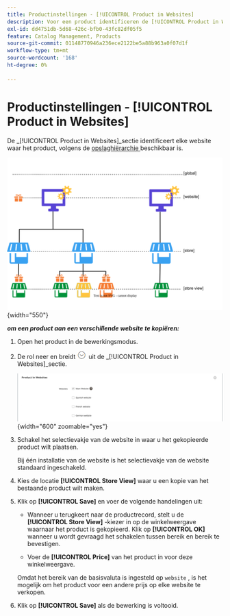 ```yaml
---
title: Productinstellingen - [!UICONTROL Product in Websites]
description: Voor een product identificeren de [!UICONTROL Product in Websites] -instellingen elke website waar het product beschikbaar is.
exl-id: dd4751db-5d68-426c-bfb0-43fc82df05f5
feature: Catalog Management, Products
source-git-commit: 01148770946a236ece2122be5a88b963a0f07d1f
workflow-type: tm+mt
source-wordcount: '168'
ht-degree: 0%

---
```


# Productinstellingen - [!UICONTROL Product in Websites]

De _[!UICONTROL Product in Websites]_sectie identificeert elke website waar het product, volgens de [ opslaghiërarchie ](../stores-purchase/stores.md) beschikbaar is.

![ het diagram van het het Webbereik van het Product ](./assets/scope-product-website.svg){width="550"}

**_om een product aan een verschillende website te kopiëren:_**

1. Open het product in de bewerkingsmodus.

1. De rol neer en breidt ![ selecteur van de Uitbreiding ](../assets/icon-display-expand.png) uit de _[!UICONTROL Product in Websites]_sectie.

   ![ Product in Websites ](./assets/catalog-product-in-websites-multisite-main-french.png){width="600" zoomable="yes"}

1. Schakel het selectievakje van de website in waar u het gekopieerde product wilt plaatsen.

   Bij één installatie van de website is het selectievakje van de website standaard ingeschakeld.

1. Kies de locatie **[!UICONTROL Store View]** waar u een kopie van het bestaande product wilt maken.

1. Klik op **[!UICONTROL Save]** en voer de volgende handelingen uit:

   - Wanneer u terugkeert naar de productrecord, stelt u de **[!UICONTROL Store View]** -kiezer in op de winkelweergave waarnaar het product is gekopieerd. Klik op **[!UICONTROL OK]** wanneer u wordt gevraagd het schakelen tussen bereik en bereik te bevestigen.

   - Voer de **[!UICONTROL Price]** van het product in voor deze winkelweergave.

   Omdat het bereik van de basisvaluta is ingesteld op `website` , is het mogelijk om het product voor een andere prijs op elke website te verkopen.

1. Klik op **[!UICONTROL Save]** als de bewerking is voltooid.
